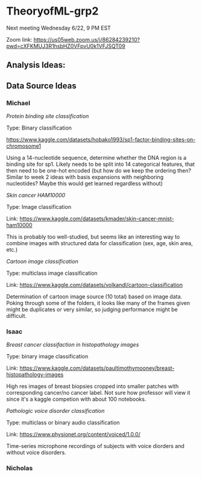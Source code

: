 # TheoryofML-grp2

Next meeting Wednesday 6/22, 9 PM EST

Zoom link:
https://us05web.zoom.us/j/86284239210?pwd=cXFKMUJ3R1hsbHZ0VFpvU0k1VFJSQT09


## Analysis Ideas:




## Data Source Ideas


### Michael 

_Protein binding site classification_

Type: Binary classification

https://www.kaggle.com/datasets/hobako1993/sp1-factor-binding-sites-on-chromosome1

Using a 14-nucleotide sequence, determine whether the DNA region is a binding site for sp1. Likely needs to be split into 14 categorical features, that then need to be one-hot encoded (but how do we keep the ordering then? Similar to week 2 ideas with basis expansions with neighboring nucleotides? Maybe this would get learned regardless without)

_Skin cancer HAM10000_

Type: Image classification

Link: https://www.kaggle.com/datasets/kmader/skin-cancer-mnist-ham10000

This is probably too well-studied, but seems like an interesting way to combine images with structured data for classification (sex, age, skin area, etc.)

_Cartoon image classification_

Type: multiclass image classification

Link: https://www.kaggle.com/datasets/volkandl/cartoon-classification

Determination of cartoon image source (10 total) based on image data. Poking through some of the folders, it looks like many of the frames given might be duplicates or very similar, so judging performance might be difficult.





### Isaac

_Breast cancer classifaction in histopathology images_

Type: binary image classification

Link: https://www.kaggle.com/datasets/paultimothymooney/breast-histopathology-images

High res images of breast biopsies cropped into smaller patches with corresponding cancer/no cancer label. Not sure how professor will view it since it's a kaggle competion with about 100 notebooks.

_Pathologic voice disorder classification_

Type: multiclass or binary audio classification

Link: https://www.physionet.org/content/voiced/1.0.0/

Time-series microphone recordings of subjects with voice diorders and without voice disorders. 

### Nicholas 
